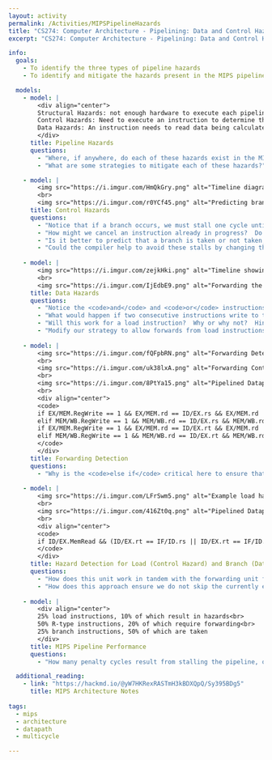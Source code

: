 ```yaml
---
layout: activity
permalink: /Activities/MIPSPipelineHazards
title: "CS274: Computer Architecture - Pipelining: Data and Control Hazards"
excerpt: "CS274: Computer Architecture - Pipelining: Data and Control Hazards"

info:
  goals:
    - To identify the three types of pipeline hazards
    - To identify and mitigate the hazards present in the MIPS pipelined architecture

  models:
    - model: |
        <div align="center">
        Structural Hazards: not enough hardware to execute each pipeline stage independently<br>
        Control Hazards: Need to execute an instruction to determine the location or control of the next instruction<br>
        Data Hazards: An instruction needs to read data being calculated by a prior instruction
        </div>
      title: Pipeline Hazards
      questions:
        - "Where, if anywhere, do each of these hazards exist in the MIPS architecture?"
        - "What are some strategies to mitigate each of these hazards?"

    - model: |
        <img src="https://i.imgur.com/HmQkGry.png" alt="Timeline diagram showing a stall while the branch instruction is resolved in order to determine the next instruction to execute.">
        <br>
        <img src="https://i.imgur.com/r0YCf45.png" alt="Predicting branch not taken, and then bubbling the isntruction before it finishes upon determining that the branch should be taken.">
      title: Control Hazards
      questions:
        - "Notice that if a branch occurs, we must stall one cycle until the ALU stage so that we can compare the registers and determine if a branch should be taken or not.  Here, the branch is taken.  If the branch was not taken, what could we have done during that stalled time instead?"
        - "How might we cancel an instruction already in progress?  Do we have time to do this before it writes to any registers or memory?  If so, how many cycles do we have, and is this enough time to resolve a branch?"
        - "Is it better to predict that a branch is taken or not taken, and why?"
        - "Could the compiler help to avoid these stalls by changing the order of execution?  What do you think a &quot;branch delay slot&quot; is?"
        
    - model: |
        <img src="https://i.imgur.com/zejkHki.png" alt="Timeline showing a two cycle data hazard on writeback.">
        <br>
        <img src="https://i.imgur.com/IjEdbE9.png" alt="Forwarding the register value prior to writeback for use in subsequent instructions without a stall.">
      title: Data Hazards
      questions:
        - "Notice the <code>and</code> and <code>or</code> instructions will receive stale data because the register writeback from the prior instruction hasn't completed by the time they decode.  At what point is this data actually available, and how might it be used to override the register decode values?"
        - "What would happen if two consecutive instructions write to the same register, and the next instruction reads that register?  Which pipeline stage forward should take priority and why?"
        - "Will this work for a load instruction?  Why or why not?  Hint - when is that value available, and from what stage can it be forwarded?"
        - "Modify our strategy to allow forwards from load instructions using a stall cycle."
        
    - model: |
        <img src="https://i.imgur.com/fQFpbRN.png" alt="Forwarding Detection">
        <br>
        <img src="https://i.imgur.com/uk38lxA.png" alt="Forwarding Control">
        <br>
        <img src="https://i.imgur.com/8PtYa15.png" alt="Pipelined Datapath and Control with Forwarding">
        <br>
        <div align="center">
        <code>
        if EX/MEM.RegWrite == 1 && EX/MEM.rd == ID/EX.rs && EX/MEM.rd != 0 then ForwardA = 0b10
        elif MEM/WB.RegWrite == 1 && MEM/WB.rd == ID/EX.rs && MEM/WB.rd != 0 then ForwardA = 0b01
        if EX/MEM.RegWrite == 1 && EX/MEM.rd == ID/EX.rt && EX/MEM.rd != 0 then ForwardB = 0b10
        elif MEM/WB.RegWrite == 1 && MEM/WB.rd == ID/EX.rt && MEM/WB.rd != 0 then ForwardA = 0b01
        </code>
        </div>
      title: Forwarding Detection
      questions:
        - "Why is the <code>else if</code> critical here to ensure that an <code>EX/MEM</code> forwarding hazard doesn't also exist when checking for a <code>MEM/WB</code> forwarding hazard?"  
        
    - model: |
        <img src="https://i.imgur.com/LFrSwm5.png" alt="Example load hazard requiring a stall followed by a forward from the writeback stage">
        <br>
        <img src="https://i.imgur.com/416Zt0q.png" alt="Pipelined Datapath and Control with Hazard Detection">
        <br>
        <div align="center">
        <code>
        if ID/EX.MemRead && (ID/EX.rt == IF/ID.rs || ID/EX.rt == IF/ID.rt) then stall by overriding ID/EX control to 0, PCWrite to 0, and IF/ID to flush
        </code>
        </div>
      title: Hazard Detection for Load (Control Hazard) and Branch (Data Hazard) Stalls
      questions:
        - "How does this unit work in tandem with the forwarding unit for load data hazards?"          
        - "How does this approach ensure we do not skip the currently executing instruction (but instead re-issue it with a no-op feeding into the execute stage)?"  
        
    - model: |
        <div align="center">
        25% load instructions, 10% of which result in hazards<br>
        50% R-type instructions, 20% of which require forwarding<br>
        25% branch instructions, 50% of which are taken
        </div>
      title: MIPS Pipeline Performance
      questions:
        - "How many penalty cycles result from stalling the pipeline, on average, per instruction?"          

  additional_reading:
    - link: "https://hackmd.io/@yW7HKRexRASTmH3kBDXQpQ/Sy395BDg5"
      title: MIPS Architecture Notes        
        
tags:
  - mips
  - architecture
  - datapath
  - multicycle

---
```


